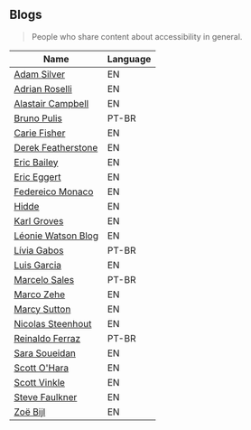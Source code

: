 ## Blogs

> People who share content about accessibility in general.

| Name | Language |
| --- | --- |
|[Adam Silver](https://adamsilver.io/blog/) | EN
|[Adrian Roselli](https://adrianroselli.com/) | EN
|[Alastair Campbell](https://alastairc.uk/blog/)| EN
|[Bruno Pulis](https://brunopulis.com/)| PT-BR
|[Carie Fisher](https://cariefisher.com/write)| EN
|[Derek Featherstone](https://feather.ca/)| EN
|[Eric Bailey](https://ericwbailey.design/writing/) | EN
|[Eric Eggert](https://yatil.net/blog)| EN
|[Federeico Monaco](https://www.federicomonaco.it/) | EN
|[Hidde](https://hiddedevries.nl/en/blog/) | EN
|[Karl Groves](https://karlgroves.com/category/accessibility) | EN
|[Léonie Watson Blog](http://tink.uk/) | EN
|[Lívia Gabos](https://liviagabos.com/artigos/) | PT-BR
|[Luis Garcia](https://www.garcialo.com/) | EN
|[Marcelo Sales](https://medium.com/@msales)| PT-BR
|[Marco Zehe](https://www.marcozehe.de/) | EN
|[Marcy Sutton](https://marcysutton.com/writing/) | EN
|[Nicolas Steenhout](https://incl.ca/archives/) | EN
|[Reinaldo Ferraz](https://reinaldoferraz.com.br/)| PT-BR
|[Sara Soueidan](https://www.sarasoueidan.com/blog/) | EN
|[Scott O'Hara](https://www.scottohara.me/) | EN
|[Scott Vinkle](https://scottvinkle.me/) | EN
|[Steve Faulkner](https://stevefaulkner.github.io/Articles/index.html) | EN
|[Zoë Bijl](https://moiety.me/thinks/)| EN
